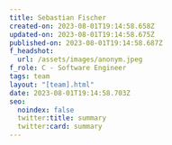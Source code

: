 ```yaml
---
title: Sebastian Fischer
created-on: 2023-08-01T19:14:58.658Z
updated-on: 2023-08-01T19:14:58.675Z
published-on: 2023-08-01T19:14:58.687Z
f_headshot:
  url: /assets/images/anonym.jpeg
f_role: C - Software Engineer
tags: team
layout: "[team].html"
date: 2023-08-01T19:14:58.703Z
seo:
  noindex: false
  twitter:title: summary
  twitter:card: summary
---
```

